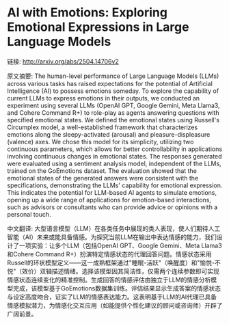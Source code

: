 # AI with Emotions: Exploring Emotional Expressions in Large Language Models

链接: http://arxiv.org/abs/2504.14706v2

原文摘要:
The human-level performance of Large Language Models (LLMs) across various
tasks has raised expectations for the potential of Artificial Intelligence (AI)
to possess emotions someday. To explore the capability of current LLMs to
express emotions in their outputs, we conducted an experiment using several
LLMs (OpenAI GPT, Google Gemini, Meta Llama3, and Cohere Command R+) to
role-play as agents answering questions with specified emotional states. We
defined the emotional states using Russell's Circumplex model, a
well-established framework that characterizes emotions along the
sleepy-activated (arousal) and pleasure-displeasure (valence) axes. We chose
this model for its simplicity, utilizing two continuous parameters, which
allows for better controllability in applications involving continuous changes
in emotional states. The responses generated were evaluated using a sentiment
analysis model, independent of the LLMs, trained on the GoEmotions dataset. The
evaluation showed that the emotional states of the generated answers were
consistent with the specifications, demonstrating the LLMs' capability for
emotional expression. This indicates the potential for LLM-based AI agents to
simulate emotions, opening up a wide range of applications for emotion-based
interactions, such as advisors or consultants who can provide advice or
opinions with a personal touch.

中文翻译:
大型语言模型（LLM）在各类任务中展现的类人表现，使人们期待人工智能（AI）未来或能具备情感。为探究当前LLM在输出中表达情感的能力，我们设计了一项实验：让多个LLM（包括OpenAI GPT、Google Gemini、Meta Llama3和Cohere Command R+）扮演特定情感状态的代理回答问题。情感状态采用Russell的环状模型定义——这一成熟框架通过"睡眠-活跃"（唤醒度）和"愉悦-不悦"（效价）双轴描述情绪。选择该模型因其简洁性，仅需两个连续参数即可实现情感状态连续变化的精准控制。生成回答的情感评估由独立于LLM的情感分析模型完成，该模型基于GoEmotions数据集训练。评估结果显示生成答案的情感状态与设定高度吻合，证实了LLM的情感表达能力。这表明基于LLM的AI代理已具备情感模拟潜力，为情感化交互应用（如能提供个性化建议的顾问或咨询师）开辟了广阔前景。
